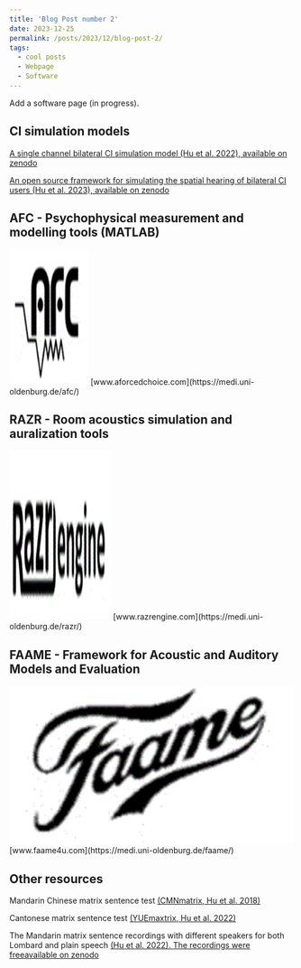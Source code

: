```yaml
---
title: 'Blog Post number 2'
date: 2023-12-25
permalink: /posts/2023/12/blog-post-2/
tags:
  - cool posts
  - Webpage
  - Software
---
```


Add a software page (in progress). 


## CI simulation models
[A single channel bilateral CI simulation model (Hu et al. 2022), available on zenodo](https://zenodo.org/records/5571858)

[An open source framework for simulating the spatial hearing of bilateral CI users (Hu et al. 2023), available on zenodo](https://zenodo.org/records/7471961) 



## AFC - Psychophysical measurement and modelling tools (MATLAB) 

<img src="/images/software/afc.gif" width="140" height="240"> 
[www.aforcedchoice.com](https://medi.uni-oldenburg.de/afc/)


## RAZR - Room acoustics simulation and auralization tools

<img src="/images/software/razr.gif" width="180" height="300"> 
[www.razrengine.com](https://medi.uni-oldenburg.de/razr/)

## FAAME - Framework for Acoustic and Auditory Models and Evaluation
<img src="/images/software/faame.gif" width="1460" height="280"> 
[www.faame4u.com](https://medi.uni-oldenburg.de/faame/)



## Other resources
Mandarin Chinese matrix sentence test [(CMNmatrix, Hu et al. 2018)](https://doi.org/10.1080/14992027.2018.1483083)

Cantonese matrix sentence test [(YUEmaxtrix, Hu et al. 2022)](https://doi.org/10.1080/14992027.2022.2142683) 

The Mandarin matrix sentence recordings with different speakers for both Lombard and plain speech [(Hu et al. 2022). The recordings were freeavailable on zenodo](https://zenodo.org/records/7063030)

